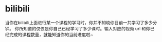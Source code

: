 # bilibili

当你在bilibili上面进行某一个课程的学习时，你并不知晓你目前一共学习了多少分钟。
你所知道的仅仅是你自己已经学习了多少课时。输入对应的视频 url 和你已经完成的课程数量，就能知道你的当前进度啦~
